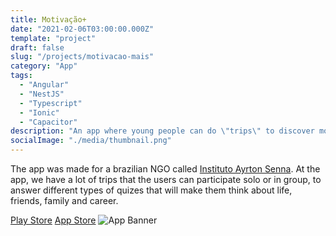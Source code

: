 ```yaml
---
title: Motivação+
date: "2021-02-06T03:00:00.000Z"
template: "project"
draft: false
slug: "/projects/motivacao-mais"
category: "App"
tags:
  - "Angular"
  - "NestJS"
  - "Typescript"
  - "Ionic"
  - "Capacitor"
description: "An app where young people can do \"trips\" to discover more about themselves."
socialImage: "./media/thumbnail.png"
---
```



The app was made for a brazilian NGO called [Instituto Ayrton Senna](https://institutoayrtonsenna.org.br/). At the app, we have a lot of trips that the users can participate solo or in group, to answer different types of quizes that will make them think about life, friends, family and career.

[Play Store](https://play.google.com/store/apps/details?id=com.liga.motivacao.ias)
[App Store](https://apps.apple.com/br/app/motiva%C3%A7%C3%A3o/id1573251516)
![App Banner](/media/banner.webp)
